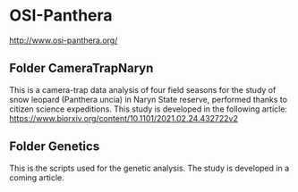 # OSI-Panthera
http://www.osi-panthera.org/

## Folder CameraTrapNaryn
This is a camera-trap data analysis of four field seasons for the study of snow leopard (Panthera uncia) in Naryn State reserve, performed thanks to citizen science expeditions. This study is developed in the following article: https://www.biorxiv.org/content/10.1101/2021.02.24.432722v2

## Folder Genetics
This is the scripts used for the genetic analysis. The study is developed in a coming article. 
